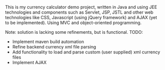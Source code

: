 This is my currency calculator demo project, written in Java and using JEE technologies and components such as Servlet, JSP, JSTL and other web technologies like CSS, Javascript (using jQuery framework) and AJAX (yet to be implemented). Using MVC and object-oriented programming.

Note: solution is lacking some refinements, but is functional.
TODO:
 * Implement maven build automation
 * Refine backend currency xml file parsing
 * Add functionality to load and parse custom (user supplied) xml currency files
 * Implement AJAX
